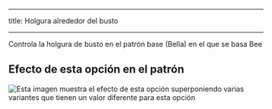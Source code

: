 ***

title: Holgura alrededor del busto

***

Controla la holgura de busto en el patrón base (Bella) en el que se basa Bee

## Efecto de esta opción en el patrón

![Esta imagen muestra el efecto de esta opción superponiendo varias variantes que tienen un valor diferente para esta opción](bee_bustspanease_sample.svg "Efecto de esta opción en el patrón")
